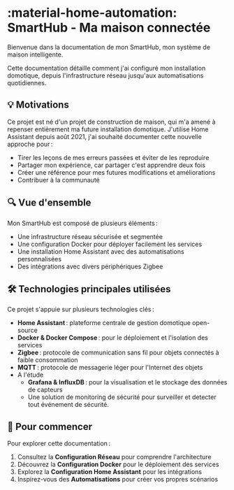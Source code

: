 # :material-home-automation: SmartHub - Ma maison connectée

Bienvenue dans la documentation de mon SmartHub, mon système de maison intelligente.

Cette documentation détaille comment j'ai configuré mon installation domotique, depuis l'infrastructure réseau jusqu'aux automatisations quotidiennes.

## 💡 Motivations

Ce projet est né d'un projet de construction de maison, qui m'a amené à repenser entièrement ma future installation domotique. J'utilise Home Assistant depuis août 2021, j'ai souhaité documenter cette nouvelle approche pour :

- Tirer les leçons de mes erreurs passées et éviter de les reproduire
- Partager mon expérience, car partager c'est apprendre deux fois
- Créer une référence pour mes futures modifications et améliorations
- Contribuer à la communauté

## 🔍 Vue d'ensemble

Mon SmartHub est composé de plusieurs éléments :

- Une infrastructure réseau sécurisée et segmentée
- Une configuration Docker pour déployer facilement les services
- Une installation Home Assistant avec des automatisations personnalisées
- Des intégrations avec divers périphériques Zigbee

## 🛠️ Technologies principales utilisées

Ce projet s'appuie sur plusieurs technologies clés :

- **Home Assistant** : plateforme centrale de gestion domotique open-source
- **Docker & Docker Compose** : pour le déploiement et l'isolation des services
- **Zigbee** : protocole de communication sans fil pour objets connectés à faible consommation
- **MQTT** : protocole de messagerie léger pour l'Internet des objets
- A l'étude
    - **Grafana & InfluxDB** : pour la visualisation et le stockage des données de capteurs
    - Une solution de monitoring de sécurité pour surveiller et detecter tout événement de sécurité.

## 🚀 Pour commencer

Pour explorer cette documentation :

1. Consultez la **Configuration Réseau** pour comprendre l'architecture
2. Découvrez la **Configuration Docker** pour le déploiement des services
3. Explorez la **Configuration Home Assistant** pour les intégrations
4. Inspirez-vous des **Automatisations** pour créer vos propres scénarios